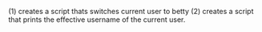 (1) creates a script thats switches current user to betty
(2) creates a script that prints the effective username of the current user.

